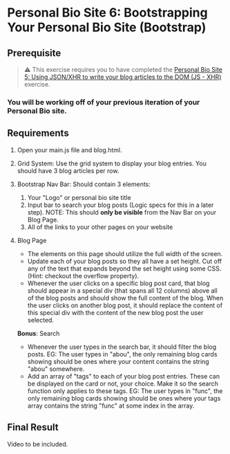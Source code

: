 # Personal Bio Site 6: Bootstrapping Your Personal Bio Site (Bootstrap)

## Prerequisite

> :warning: This exercise requires you to have completed the [Personal Bio Site 5: Using JSON/XHR to write your blog articles to the DOM (JS - XHR)](personal-bio-site-5.md) exercise.

### You will be working off of your previous iteration of your Personal Bio site.

## Requirements

1. Open your main.js file and blog.html.
1. Grid System: Use the grid system to display your blog entries. You should have 3 blog articles per row.
1. Bootstrap Nav Bar: Should contain 3 elements: 
    1. Your "Logo" or personal bio site title
    1. Input bar to search your blog posts (Logic specs for this in a later step). NOTE: This should **only be visible** from the Nav Bar on your Blog Page.
    1. All of the links to your other pages on your website
1. Blog Page
    - The elements on this page should utilize the full width of the screen.
    - Update each of your blog posts so they all have a set height. Cut off any of the text that expands beyond the set height using some CSS. (Hint: checkout the overflow property).
    - Whenever the user clicks on a specific blog post card, that blog should appear in a special div (that spans all 12 columns) above all of the blog posts and should show the full content of the blog. When the user clicks on another blog post, it should replace the content of this special div with the content of the new blog post the user selected.

    **Bonus**: Search
    - Whenever the user types in the search bar, it should filter the blog posts. EG: The user types in "abou", the only remaining blog cards showing should be ones where your content contains the string "abou" somewhere. 
    - Add an array of "tags" to each of your blog post entries. These can be displayed on the card or not, your choice. Make it so the search function only applies to these tags. EG: The user types in "func", the only remaining blog cards showing should be ones where your tags array contains the string "func" at some index in the array.


## Final Result
Video to be included.
